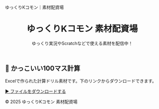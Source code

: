 <!DOCTYPE html>
<html lang="ja">
<head>
  <meta charset="UTF-8">
  ゆっくりKコモン｜素材配資場
  <link rel="stylesheet" href="style.css">
</head>
<body>
  <header>
    <h1>ゆっくりKコモン 素材配資場</h1>
    <p>ゆっくり実況やScratchなどで使える素材を配信中！</p>
  </header>

  <main>
    <section>
      <h2>📄 かっこいい100マス計算</h2>
      <p>Excelで作られた計算ドリル素材です。下のリンクからダウンロードできます。</p>
      <a href="downloads/かっこいい100マス計算.xlsx" download>▶ ファイルをダウンロードする</a>
    </section>
  </main>

  <footer>
    <p>&copy; 2025 ゆっくりKコモン 素材配資場</p>
  </footer>
</body>
</html>
